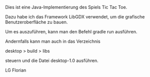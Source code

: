 Dies ist eine Java-Implementierung des Spiels Tic Tac Toe.

Dazu habe ich das Framework LibGDX verwendet, um die grafische Benutzeroberfläche zu bauen.

Um es auszuführen, kann man den Befehl gradle run ausführen.

Andernfalls kann man auch in das Verzeichnis

desktop > build > libs

steuern und die Datei desktop-1.0 ausführen.

LG
Florian